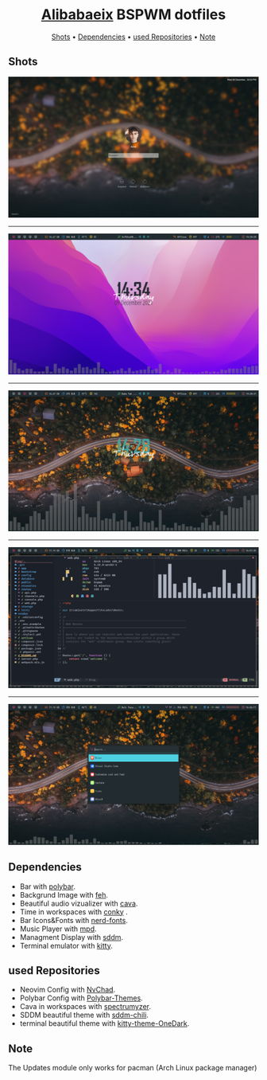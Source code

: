 <h1 align="center"><a href="https://github.com/Alibabaeix">Alibabaeix</a> BSPWM dotfiles</h1>

<div align="center">
	<a href="#shots">Shots</a>
  <span> • </span>
    	<a href="#Dependencies">Dependencies</a>
  <span> • </span>
       	<a href="#used-Repositories">used Repositories</a>
  <span> • </span>
       	<a href="#Note">Note</a>
  <p></p>
</div>


## Shots
<img src="https://raw.githubusercontent.com/Alibabaeix/dotfiles/main/bspwm/Shots/login.png"><hr>
<img src="https://raw.githubusercontent.com/Alibabaeix/dotfiles/main/bspwm/Shots/main1.png"><hr>
<img src="https://raw.githubusercontent.com/Alibabaeix/dotfiles/main/bspwm/Shots/main2.png"><hr>
<img src="https://raw.githubusercontent.com/Alibabaeix/dotfiles/main/bspwm/Shots/nvim.png"><hr>
<img src="https://raw.githubusercontent.com/Alibabaeix/dotfiles/main/bspwm/Shots/menu.png">

## Dependencies
- Bar with [polybar](https://github.com/polybar/polybar).
- Backgrund Image with [feh](https://feh.finalrewind.org/).
- Beautiful audio vizualizer with [cava](https://github.com/karlstav/cava).
- Time in workspaces with [conky](https://github.com/brndnmtthws/conky) .
- Bar Icons&Fonts with [nerd-fonts](https://github.com/ryanoasis/nerd-fonts).
- Music Player with [mpd](https://www.musicpd.org/).
- Managment Display with [sddm](https://github.com/sddm/sddm).
- Terminal emulator with [kitty](https://github.com/kovidgoyal/kitty).

## used Repositories
- Neovim Config with [NvChad](https://nvchad.github.io/).
- Polybar Config with [Polybar-Themes](https://github.com/adi1090x/polybar-themes).
- Cava in workspaces with [spectrumyzer](https://github.com/HaCk3Dq/spectrumyzer).
- SDDM beautiful theme with [sddm-chili](https://github.com/MarianArlt/sddm-chili).
- terminal beautiful theme with [kitty-theme-OneDark](https://github.com/GiuseppeCesarano/kitty-theme-OneDark).

## Note
The Updates module only works for pacman (Arch Linux package manager)
